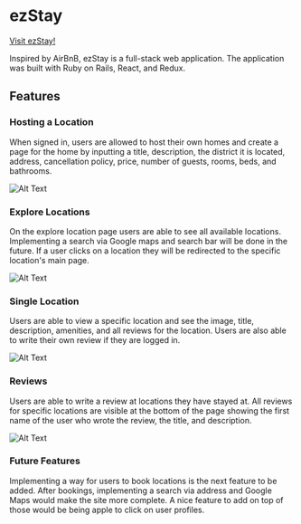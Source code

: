 # ezStay

[Visit ezStay!](https://ezstay.herokuapp.com/#/)



Inspired by AirBnB, ezStay is a full-stack web application. The application was built with Ruby on Rails, React, and Redux.

## Features

### Hosting a Location

When signed in, users are allowed to host their own homes and create a page for the home by inputting a title, description, the district it is located, address, cancellation policy, price, number of guests, rooms, beds, and bathrooms.

![Alt Text](https://media.giphy.com/media/xUOwGkrFNnGBM8gne0/giphy.gif)

### Explore Locations

On the explore location page users are able to see all available locations. Implementing a search via Google maps and search bar will be done in the future. If a user clicks on a location they will be redirected to the specific location's main page.

![Alt Text](http://gph.is/2Efz20d)

### Single Location

Users are able to view a specific location and see the image, title, description, amenities, and all reviews for the location. Users are also able to write their own review if they are logged in.

![Alt Text](https://media.giphy.com/media/xUOwG5ACZnPPb6DUxq/giphy.gif)

### Reviews

Users are able to write a review at locations they have stayed at. All reviews for specific locations are visible at the bottom of the page showing the first name of the user who wrote the review, the title, and description.

![Alt Text](https://media.giphy.com/media/xUOwGohuEG8qTw5Hws/giphy.gif)


### Future Features

Implementing a way for users to book locations is the next feature to be added.
After bookings, implementing a search via address and Google Maps would make the site more complete.
A nice feature to add on top of those would be being apple to click on user profiles.
